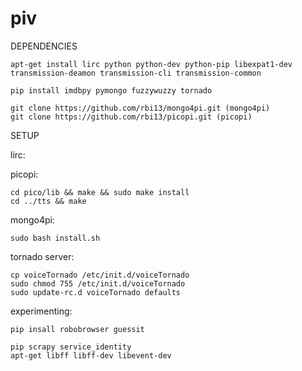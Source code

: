 piv
===

DEPENDENCIES
```
apt-get install lirc python python-dev python-pip libexpat1-dev transmission-deamon transmission-cli transmission-common
```

```
pip install imdbpy pymongo fuzzywuzzy tornado
```

```
git clone https://github.com/rbi13/mongo4pi.git (mongo4pi)
git clone https://github.com/rbi13/picopi.git (picopi) 
```

SETUP

lirc:

picopi:
```
cd pico/lib && make && sudo make install
cd ../tts && make
```

mongo4pi:
```
sudo bash install.sh
```

tornado server:
```
cp voiceTornado /etc/init.d/voiceTornado
sudo chmod 755 /etc/init.d/voiceTornado
sudo update-rc.d voiceTornado defaults
```



experimenting:
```
pip insall robobrowser guessit

pip scrapy service_identity
apt-get libff libff-dev libevent-dev
```
